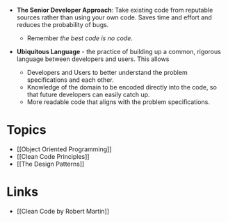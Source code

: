 * **The Senior Developer Approach**: Take existing code from reputable sources rather than using your own code. Saves time and effort and reduces the probability of bugs.
	* Remember *the best code is no code*. 

* **Ubiquitous Language** - the practice of building up a common, rigorous language between developers and users. This allows
	* Developers and Users to better understand the problem specifications and each other.
	* Knowledge of the domain to be encoded directly into the code, so that future developers can easily catch up.
	* More readable code that aligns with the problem specifications.

# Topics
* [[Object Oriented Programming]]
* [[Clean Code Principles]]
* [[The Design Patterns]] 
# Links
* [[Clean Code by Robert Martin]]
